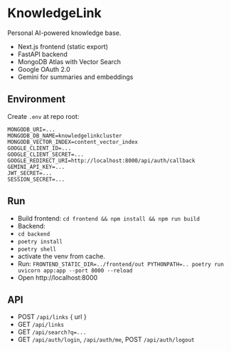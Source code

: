 # KnowledgeLink

Personal AI-powered knowledge base.

- Next.js frontend (static export)
- FastAPI backend
- MongoDB Atlas with Vector Search
- Google OAuth 2.0
- Gemini for summaries and embeddings

## Environment
Create `.env` at repo root:
```
MONGODB_URI=...
MONGODB_DB_NAME=knowledgelinkcluster
MONGODB_VECTOR_INDEX=content_vector_index
GOOGLE_CLIENT_ID=...
GOOGLE_CLIENT_SECRET=...
GOOGLE_REDIRECT_URI=http://localhost:8000/api/auth/callback
GEMINI_API_KEY=...
JWT_SECRET=...
SESSION_SECRET=...
```

## Run
- Build frontend: `cd frontend && npm install && npm run build`
- Backend:
- `cd backend`
- `poetry install`
- `poetry shell`
- activate the venv from cache.
- Run: `FRONTEND_STATIC_DIR=../frontend/out PYTHONPATH=.. poetry run uvicorn app:app --port 8000 --reload`
- Open http://localhost:8000

## API
- POST `/api/links` { url }
- GET `/api/links`
- GET `/api/search?q=...`
- GET `/api/auth/login`, `/api/auth/me`, POST `/api/auth/logout` 
